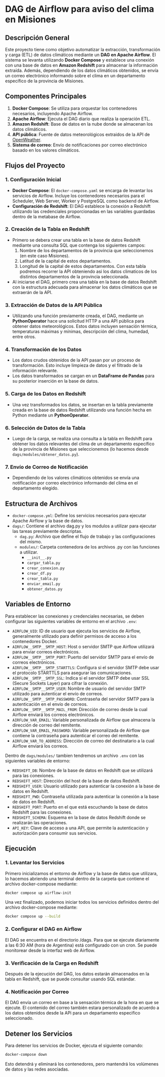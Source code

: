 # DAG de Airflow para aviso del clima en Misiones

## Descripción General

Este proyecto tiene como objetivo automatizar la extracción, transformación y carga (ETL) de datos climáticos mediante un **DAG en Apache Airflow**. El sistema se levanta utilizando **Docker Compose** y establece una conexión con una base de datos en **Amazon Redshift** para almacenar la información extraída. Además, dependiendo de los datos climáticos obtenidos, se envía un correo electrónico informando sobre el clima en un departamento específico de la provincia de Misiones.

## Componentes Principales

1. **Docker Compose**: Se utiliza para orquestar los contenedores necesarios, incluyendo Apache Airflow.
2. **Apache Airflow**: Ejecuta el DAG diario que realiza la operación ETL.
3. **Amazon Redshift**: Base de datos en la nube donde se almacenan los datos climáticos.
4. **API pública**: Fuente de datos meteorológicos extraidos de la API de <a href="https://openweathermap.org/" target="_blank">OpenWeather</a>.
5. **Sistema de correo**: Envío de notificaciones por correo electrónico basado en los valores climáticos.

## Flujos del Proyecto

### 1. Configuración Inicial
- **Docker Compose**: El `docker-compose.yaml` se encarga de levantar los servicios de Airflow. Incluye los contenedores necesarios para el Scheduler, Web Server, Worker y PostgreSQL como backend de Airflow.
- **Configuración de Redshift**: El DAG establece la conexión a Redshift utilizando las credenciales proporcionadas en las variables guardadas dentro de la metabase de Airflow.

### 2. Creación de la Tabla en Redshift
- Primero se debera crear una tabla en la base de datos Redshift mediante una consulta SQL que contenga los siguientes campos: 
    1. Nombre de los departamentos de la provincia que seleccionemos (en este caso Misiones).
    2. Latitud de la capital de estos departamentos.
    3. Longitud de la capital de estos departamentos.
Con esta tabla podremos recorrer la API obteniendo asi los datos climaticos de los distintos departamentos de la provincia seleccionada. 
- Al iniciarse el DAG, primero crea una tabla en la base de datos Redshift con la estructura adecuada para almacenar los datos climáticos que se extraerán de la API.

### 3. Extracción de Datos de la API Pública
- Utilizando una función previamente creada, el DAG, mediante un **PythonOperator** hace una solicitud HTTP a una API pública para obtener datos meteorológicos. Estos datos incluyen sensación térmica, temperaturas máximas y mínimas, descripción del clima, humedad, entre otros.

### 4. Transformación de los Datos
- Los datos crudos obtenidos de la API pasan por un proceso de transformación. Esto incluye limpieza de datos y el filtrado de la información relevante.
- Los datos transformados se cargan en un **DataFrame de Pandas** para su posterior inserción en la base de datos.

### 5. Carga de los Datos en Redshift
- Una vez transformados los datos, se insertan en la tabla previamente creada en la base de datos Redshift utilizando una función hecha en Python mediante un **PythonOperator**.

### 6. Selección de Datos de la Tabla
- Luego de la carga, se realiza una consulta a la tabla en Redshift para obtener los datos relevantes del clima de un departamento específico de la provincia de Misiones que seleccionemos (lo hacemos desde `dags/modules/obtener_datos.py`).

### 7. Envío de Correo de Notificación
- Dependiendo de los valores climáticos obtenidos se envía una notificación por correo electrónico informando del clima en el departamento elegido.

## Estructura de Archivos

- `docker-compose.yml`: Define los servicios necesarios para ejecutar Apache Airflow y la base de datos.
- `dags/`: Contiene el archivo dag.py y los modulos a utilizar para ejecutar las tareas previamente descriptas.
    - `dag.py`: Archivo que define el flujo de trabajo y las configuraciones del mismo.
    - `modules/`: Carpeta contenedora de los archivos .py con las funciones a utilizar.
        - `__init__.py`
        - `cargar_tabla.py`
        - `crear_conexion.py`
        - `crear_df.py`
        - `crear_tabla.py`
        - `enviar_email.py`
        - `obtener_datos.py`
  
## Variables de Entorno

Para establecer las conexiones y credenciales necesarias, se deben configurar las siguientes variables de entorno en el archivo `.env`:

- `AIRFLOW_UID`: ID de usuario que ejecuta los servicios de Airflow, generalmente utilizado para definir permisos de acceso a los contenedores Docker.
- `AIRFLOW__SMTP__SMTP_HOST`: Host o servidor SMTP que Airflow utilizará para enviar correos electrónicos.
- `AIRFLOW__SMTP__SMTP_PORT`: Puerto del servidor SMTP para el envío de correos electrónicos.
- `AIRFLOW__SMTP__SMTP_STARTTLS`: Configura si el servidor SMTP debe usar el protocolo STARTTLS para asegurar las comunicaciones.
- `AIRFLOW__SMTP__SMTP_SSL`: Indica si el servidor SMTP debe usar SSL (Secure Sockets Layer) para cifrar la conexión.
- `AIRFLOW__SMTP__SMTP_USER`: Nombre de usuario del servidor SMTP utilizado para autenticar el envío de correos.
- `AIRFLOW__SMTP__SMTP_PASSWORD`: Contraseña del servidor SMTP para la autenticación en el envío de correos.
- `AIRFLOW__SMTP__SMTP_MAIL_FROM`: Dirección de correo desde la cual Airflow enviará los correos electrónicos.
- `AIRFLOW_VAR_EMAIL`: Variable personalizada de Airflow que almacena la dirección de correo del remitente.
- `AIRFLOW_VAR_EMAIL_PASSWORD`: Variable personalizada de Airflow que contiene la contraseña para autenticar el correo del remitente.
- `AIRFLOW_VAR_TO_ADDRESS`: Dirección de correo del destinatario a la cual Airflow enviará los correos.

Dentro de `dags/modules/` tambien tendremos un archivo `.env` con las siguientes variables de entorno:

- `REDSHIFT_DB`: Nombre de la base de datos en Redshift que se utilizará para las conexiones.
- `REDSHIFT_HOST`: Dirección del host de la base de datos Redshift.
- `REDSHIFT_USER`: Usuario utilizado para autenticar la conexión a la base de datos en Redshift.
- `REDSHIFT_PWD`: Contraseña utilizada para autenticar la conexión a la base de datos en Redshift.
- `REDSHIFT_PORT`: Puerto en el que está escuchando la base de datos Redshift para las conexiones.
- `REDSHIFT_SCHEMA`: Esquema en la base de datos Redshift donde se realizarán las operaciones.
- `API_KEY`: Clave de acceso a una API, que permite la autenticación y autorización para consumir sus servicios.

## Ejecución

### 1. Levantar los Servicios
Primero inicializamos el entorno de Airflow y la base de datos que utilizara, lo hacemos abriendo una terminal dentro de la carpeta que contiene el archivo docker-compose mediante:

```bash
docker compose up airflow-init
```

Una vez finalizado, podemos iniciar todos los servicios definidos dentro del archivo docker-compose mediante:

```bash
docker compose up --build
```

### 2. Configurar el DAG en Airflow
El DAG se encuentra en el directorio /dags. Para que se ejecute diariamente a las 6:30 AM (hora de Argentina) está configurado con un cron. Se puede monitorear desde la interfaz web de Airflow.

### 3. Verificación de la Carga en Redshift
Después de la ejecución del DAG, los datos estarán almacenados en la tabla en Redshift, que se puede consultar usando SQL estándar.

### 4. Notificación por Correo
El DAG envía un correo en base a la sensación térmica de la hora en que se ejecute. El contenido del correo también estara personalizado de acuerdo a los datos obtenidos desde la APi para un departamento especifico seleccionado.

## Detener los Servicios
Para detener los servicios de Docker, ejecuta el siguiente comando:

```bash
docker-compose down
```

Esto detendrá y eliminará los contenedores, pero mantendrá los volúmenes de datos y las redes asociadas.
